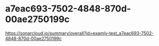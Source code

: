 # a7eac693-7502-4848-870d-00ae2750199c
https://sonarcloud.io/summary/overall?id=examly-test_a7eac693-7502-4848-870d-00ae2750199c
